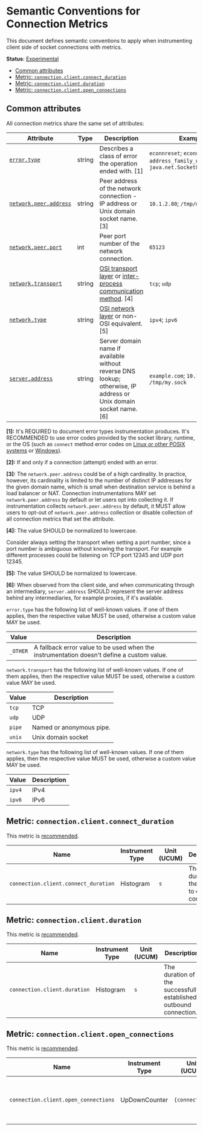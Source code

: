 <!--- Hugo front matter used to generate the website version of this page:
linkTitle: Connection Metrics
--->

# Semantic Conventions for Connection Metrics

This document defines semantic conventions to apply when instrumenting client side of socket connections with metrics.

**Status**: [Experimental][DocumentStatus]

<!-- Re-generate TOC with `markdown-toc --no-first-h1 -i` -->

<!-- toc -->

- [Common attributes](#common-attributes)
- [Metric: `connection.client.connect_duration`](#metric-connectionclientconnect_duration)
- [Metric: `connection.client.duration`](#metric-connectionclientduration)
- [Metric: `connection.client.open_connections`](#metric-connectionclientopen_connections)

<!-- tocstop -->

## Common attributes

All connection metrics share the same set of attributes:

<!-- semconv metric_attributes.connection.client(full) -->
| Attribute  | Type | Description  | Examples  | Requirement Level |
|---|---|---|---|---|
| [`error.type`](../attributes-registry/error.md) | string | Describes a class of error the operation ended with. [1] | `econnreset`; `econnrefused`; `address_family_not_supported`; `java.net.SocketException` | Conditionally Required: [2] |
| [`network.peer.address`](../attributes-registry/network.md) | string | Peer address of the network connection - IP address or Unix domain socket name. [3] | `10.1.2.80`; `/tmp/my.sock` | Recommended: see the note below |
| [`network.peer.port`](../attributes-registry/network.md) | int | Peer port number of the network connection. | `65123` | Recommended: if `network.peer.address` is set. |
| [`network.transport`](../attributes-registry/network.md) | string | [OSI transport layer](https://osi-model.com/transport-layer/) or [inter-process communication method](https://wikipedia.org/wiki/Inter-process_communication). [4] | `tcp`; `udp` | Recommended |
| [`network.type`](../attributes-registry/network.md) | string | [OSI network layer](https://osi-model.com/network-layer/) or non-OSI equivalent. [5] | `ipv4`; `ipv6` | Recommended |
| [`server.address`](../attributes-registry/server.md) | string | Server domain name if available without reverse DNS lookup; otherwise, IP address or Unix domain socket name. [6] | `example.com`; `10.1.2.80`; `/tmp/my.sock` | Conditionally Required: if available without reverse DNS lookup |

**[1]:** It's REQUIRED to document error types instrumentation produces. It's RECOMMENDED to use error codes provided by the socket library, runtime, or the OS (such as `connect` method error codes on [Linux or other POSIX systems](https://man7.org/linux/man-pages/man2/connect.2.html#ERRORS) or [Windows](https://docs.microsoft.com/windows/win32/api/winsock2/nf-winsock2-connect#return-value)).

**[2]:** If and only if a connection (attempt) ended with an error.

**[3]:** The `network.peer.address` could be of a high cardinality. In practice, however, its cardinality is limited to the number of distinct IP addresses for the given domain name, which is small when destination service is behind a load balancer or NAT.
Connection instrumentations MAY set `network.peer.address` by default or let users opt into collecting it. If instrumentation collects `network.peer.address` by default, it MUST allow users to opt-out of `network.peer.address` collection or disable collection of all connection metrics that set the attribute.

**[4]:** The value SHOULD be normalized to lowercase.

Consider always setting the transport when setting a port number, since
a port number is ambiguous without knowing the transport. For example
different processes could be listening on TCP port 12345 and UDP port 12345.

**[5]:** The value SHOULD be normalized to lowercase.

**[6]:** When observed from the client side, and when communicating through an intermediary, `server.address` SHOULD represent the server address behind any intermediaries, for example proxies, if it's available.

`error.type` has the following list of well-known values. If one of them applies, then the respective value MUST be used, otherwise a custom value MAY be used.

| Value  | Description |
|---|---|
| `_OTHER` | A fallback error value to be used when the instrumentation doesn't define a custom value. |

`network.transport` has the following list of well-known values. If one of them applies, then the respective value MUST be used, otherwise a custom value MAY be used.

| Value  | Description |
|---|---|
| `tcp` | TCP |
| `udp` | UDP |
| `pipe` | Named or anonymous pipe. |
| `unix` | Unix domain socket |

`network.type` has the following list of well-known values. If one of them applies, then the respective value MUST be used, otherwise a custom value MAY be used.

| Value  | Description |
|---|---|
| `ipv4` | IPv4 |
| `ipv6` | IPv6 |
<!-- endsemconv -->

## Metric: `connection.client.connect_duration`

This metric is [recommended][MetricRequirementLevel].

<!-- semconv metric.connection.client.connect_duration(metric_table) -->
| Name     | Instrument Type | Unit (UCUM) | Description    |
| -------- | --------------- | ----------- | -------------- |
| `connection.client.connect_duration` | Histogram | `s` | The duration of the attempt to establish connection. |
<!-- endsemconv -->

## Metric: `connection.client.duration`

This metric is [recommended][MetricRequirementLevel].

<!-- semconv metric.connection.client.duration(metric_table) -->
| Name     | Instrument Type | Unit (UCUM) | Description    |
| -------- | --------------- | ----------- | -------------- |
| `connection.client.duration` | Histogram | `s` | The duration of the successfully established outbound connection. |
<!-- endsemconv -->

## Metric: `connection.client.open_connections`

This metric is [recommended][MetricRequirementLevel].

<!-- semconv metric.connection.client.open_connections(metric_table) -->
| Name     | Instrument Type | Unit (UCUM) | Description    |
| -------- | --------------- | ----------- | -------------- |
| `connection.client.open_connections` | UpDownCounter | `{connection}` | Number of outbound connections that are currently open. |
<!-- endsemconv -->

[MetricRequirementLevel]: https://github.com/open-telemetry/opentelemetry-specification/blob/v1.26.0/specification/metrics/metric-requirement-level.md
[DocumentStatus]: https://github.com/open-telemetry/opentelemetry-specification/tree/v1.26.0/specification/document-status.md

